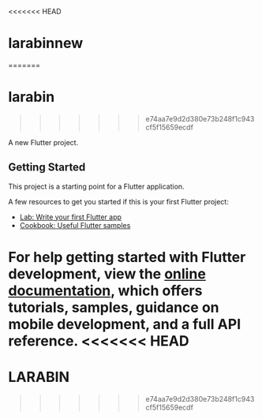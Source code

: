 <<<<<<< HEAD
# larabinnew
=======
# larabin
>>>>>>> e74aa7e9d2d380e73b248f1c943cf5f15659ecdf

A new Flutter project.

## Getting Started

This project is a starting point for a Flutter application.

A few resources to get you started if this is your first Flutter project:

- [Lab: Write your first Flutter app](https://docs.flutter.dev/get-started/codelab)
- [Cookbook: Useful Flutter samples](https://docs.flutter.dev/cookbook)

For help getting started with Flutter development, view the
[online documentation](https://docs.flutter.dev/), which offers tutorials,
samples, guidance on mobile development, and a full API reference.
<<<<<<< HEAD
=======
# LARABIN
>>>>>>> e74aa7e9d2d380e73b248f1c943cf5f15659ecdf
